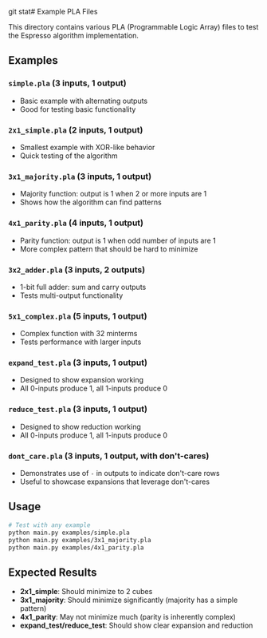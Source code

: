 git stat# Example PLA Files

This directory contains various PLA (Programmable Logic Array) files to test the Espresso algorithm implementation.

## Examples

### `simple.pla` (3 inputs, 1 output)
- Basic example with alternating outputs
- Good for testing basic functionality

### `2x1_simple.pla` (2 inputs, 1 output)
- Smallest example with XOR-like behavior
- Quick testing of the algorithm

### `3x1_majority.pla` (3 inputs, 1 output)
- Majority function: output is 1 when 2 or more inputs are 1
- Shows how the algorithm can find patterns

### `4x1_parity.pla` (4 inputs, 1 output)
- Parity function: output is 1 when odd number of inputs are 1
- More complex pattern that should be hard to minimize

### `3x2_adder.pla` (3 inputs, 2 outputs)
- 1-bit full adder: sum and carry outputs
- Tests multi-output functionality

### `5x1_complex.pla` (5 inputs, 1 output)
- Complex function with 32 minterms
- Tests performance with larger inputs

### `expand_test.pla` (3 inputs, 1 output)
- Designed to show expansion working
- All 0-inputs produce 1, all 1-inputs produce 0

### `reduce_test.pla` (3 inputs, 1 output)
- Designed to show reduction working
- All 0-inputs produce 1, all 1-inputs produce 0

### `dont_care.pla` (3 inputs, 1 output, with don't-cares)
- Demonstrates use of `-` in outputs to indicate don't-care rows
- Useful to showcase expansions that leverage don't-cares

## Usage

```bash
# Test with any example
python main.py examples/simple.pla
python main.py examples/3x1_majority.pla
python main.py examples/4x1_parity.pla
```

## Expected Results

- **2x1_simple**: Should minimize to 2 cubes
- **3x1_majority**: Should minimize significantly (majority has a simple pattern)
- **4x1_parity**: May not minimize much (parity is inherently complex)
- **expand_test/reduce_test**: Should show clear expansion and reduction
